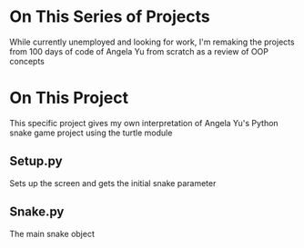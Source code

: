 # On This Series of Projects

While currently unemployed and looking for work,
I'm remaking the projects from 100 days of code of Angela Yu
from scratch as a review of OOP concepts

# On This Project

This specific project gives my own interpretation of
Angela Yu's Python snake game project using the turtle
module

## Setup.py

Sets up the screen and gets the initial snake parameter

## Snake.py

The main snake object
